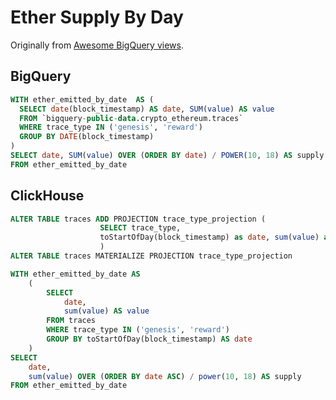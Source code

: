 # Ether Supply By Day

Originally from [Awesome BigQuery views](https://github.com/blockchain-etl/awesome-bigquery-views/blob/master/ethereum/ether-supply-by-day.sql).

## BigQuery

```sql
WITH ether_emitted_by_date  AS (
  SELECT date(block_timestamp) AS date, SUM(value) AS value
  FROM `bigquery-public-data.crypto_ethereum.traces`
  WHERE trace_type IN ('genesis', 'reward')
  GROUP BY DATE(block_timestamp)
)
SELECT date, SUM(value) OVER (ORDER BY date) / POWER(10, 18) AS supply
FROM ether_emitted_by_date
```

## ClickHouse

```sql
ALTER TABLE traces ADD PROJECTION trace_type_projection (
                	SELECT trace_type,
                	toStartOfDay(block_timestamp) as date, sum(value) as value GROUP BY trace_type, date
                	)
ALTER TABLE traces MATERIALIZE PROJECTION trace_type_projection

WITH ether_emitted_by_date AS
	(
    	SELECT
        	date,
        	sum(value) AS value
    	FROM traces
    	WHERE trace_type IN ('genesis', 'reward')
    	GROUP BY toStartOfDay(block_timestamp) AS date
	)
SELECT
	date,
	sum(value) OVER (ORDER BY date ASC) / power(10, 18) AS supply
FROM ether_emitted_by_date

```
